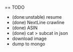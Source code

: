 == TODO

* (done:unstable) resume
* (done) NextLine crawline
* (done) ASIN
* (done) cat > subcat in json
* download image
* dump to mongo


